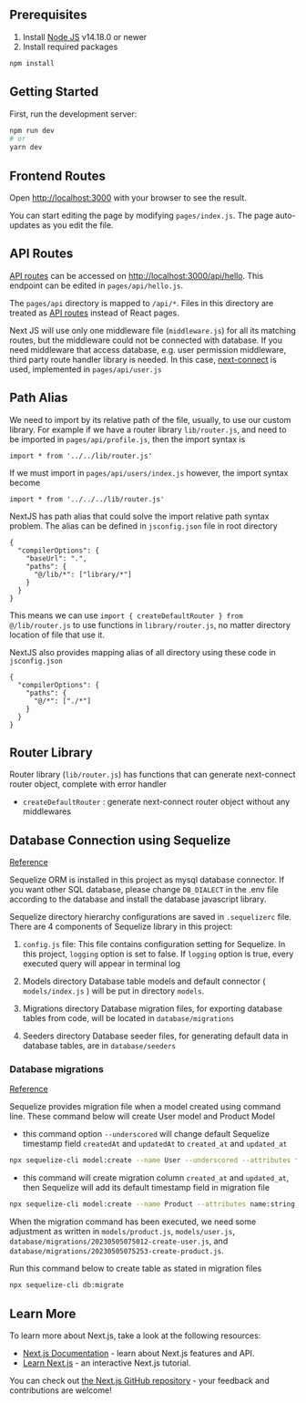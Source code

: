 ## Prerequisites
1. Install [Node JS](https://nodejs.org/en/download) v14.18.0 or newer
2. Install required packages
```bash
npm install
``` 

## Getting Started

First, run the development server:

```bash
npm run dev
# or
yarn dev
```

## Frontend Routes

Open [http://localhost:3000](http://localhost:3000) with your browser to see the result.

You can start editing the page by modifying `pages/index.js`. The page auto-updates as you edit the file.

## API Routes

[API routes](https://nextjs.org/docs/api-routes/introduction) can be accessed on [http://localhost:3000/api/hello](http://localhost:3000/api/hello). This endpoint can be edited in `pages/api/hello.js`.

The `pages/api` directory is mapped to `/api/*`. Files in this directory are treated as [API routes](https://nextjs.org/docs/api-routes/introduction) instead of React pages.

Next JS will use only one middleware file (`middleware.js`) for all its matching routes, but the middleware could not be connected with database. If you need middleware that access database, e.g. user permission middleware, third party route handler library is needed. In this case, [next-connect](https://github.com/hoangvvo/next-connect) is used, implemented in `pages/api/user.js`

## Path Alias
We need to import by its relative path of the file, usually, to use our custom library. 
For example if we have a router library `lib/router.js`, and need to be imported in `pages/api/profile.js`, then the import syntax is
```
import * from '../../lib/router.js'
```
If we must import in `pages/api/users/index.js` however, the import syntax become
```
import * from '../../../lib/router.js'
```

NextJS has path alias that could solve the import relative path syntax problem. The alias can be defined in `jsconfig.json` file in root directory

```
{
  "compilerOptions": {
    "baseUrl": ".",
    "paths": {
      "@/lib/*": ["library/*"]
    }
  }
}
```
This means we can use `import { createDefaultRouter } from @/lib/router.js` to use functions in `library/router.js`, no matter directory location of file that use it.

NextJS also provides mapping alias of all directory using these code in `jsconfig.json`
```
{
  "compilerOptions": {
    "paths": {
      "@/*": ["./*"]
    }
  }
}
```

## Router Library
Router library (`lib/router.js`) has functions that can generate next-connect router object, complete with error handler
- `createDefaultRouter` : generate next-connect router object without any middlewares


## Database Connection using Sequelize
[Reference](https://sequelize.org/docs/v6/getting-started/)

Sequelize ORM is installed in this project as mysql database connector. If you want other SQL database, please change `DB_DIALECT` in the .env file according to the database and install the database javascript library.

Sequelize directory hierarchy configurations are saved in `.sequelizerc` file.
There are 4 components of Sequelize library in this project:

1. `config.js` file: 
This file contains configuration setting for Sequelize. In this project, `logging` option is set to false. If `logging` option is true, every executed query will appear in terminal log

2. Models directory
Database table models and default connector ( `models/index.js` ) will be put in directory `models`.

3. Migrations directory
Database migration files, for exporting database tables from code, will be located in `database/migrations`

4. Seeders directory
Database seeder files, for generating default data in database tables, are in `database/seeders`


### Database migrations
[Reference](https://sequelize.org/docs/v6/other-topics/migrations/)

Sequelize provides migration file when a model created using command line. These command below will create User model and Product Model

- this command option `--underscored` will change default Sequelize timestamp field `createdAt` and `updatedAt` to `created_at` and `updated_at` 
```bash
npx sequelize-cli model:create --name User --underscored --attributes first_name:string,last_name:string,username:string,password:string,email:string,profile_image:string,is_active:boolean,deleted_at:date
```

- this command will create migration column `created_at` and `updated_at`, then Sequelize will add its default timestamp field in migration file
```bash
npx sequelize-cli model:create --name Product --attributes name:string,image:string,description:string,price:integer,created_by:integer,is_active:boolean,created_at:date,updated_at:date,deleted_at:date
```

When the migration command has been executed, we need some adjustment as written in `models/product.js`, `models/user.js`, `database/migrations/20230505075012-create-user.js`, and `database/migrations/20230505075253-create-product.js`.


Run this command below to create table as stated in migration files
```bash
npx sequelize-cli db:migrate
```



## Learn More

To learn more about Next.js, take a look at the following resources:

- [Next.js Documentation](https://nextjs.org/docs) - learn about Next.js features and API.
- [Learn Next.js](https://nextjs.org/learn) - an interactive Next.js tutorial.

You can check out [the Next.js GitHub repository](https://github.com/vercel/next.js/) - your feedback and contributions are welcome!

